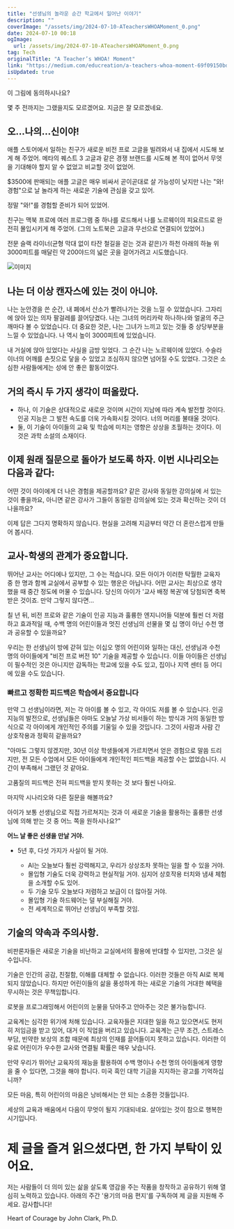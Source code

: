 ```yaml
---
title: "선생님의 놀라운 순간 학교에서 일어난 이야기"
description: ""
coverImage: "/assets/img/2024-07-10-ATeachersWHOAMoment_0.png"
date: 2024-07-10 00:18
ogImage:
  url: /assets/img/2024-07-10-ATeachersWHOAMoment_0.png
tag: Tech
originalTitle: "A Teacher’s WHOA! Moment"
link: "https://medium.com/educreation/a-teachers-whoa-moment-69f09150bdec"
isUpdated: true
---
```


이 그림에 동의하시나요?

몇 주 전까지는 그랬을지도 모르겠어요. 지금은 잘 모르겠네요.

## 오...나의...신이야!

<!-- cozy-coder - 수평 -->

<ins class="adsbygoogle"
     style="display:block"
     data-ad-client="ca-pub-4877378276818686"
     data-ad-slot="1107185301"
     data-ad-format="auto"
     data-full-width-responsive="true"></ins>

<script>
     (adsbygoogle = window.adsbygoogle || []).push({});
</script>

애플 스토어에서 일하는 친구가 새로운 비전 프로 고글을 빌려와서 내 집에서 시도해 보게 해 주었어. 메타의 퀘스트 3 고글과 같은 경쟁 브랜드를 시도해 본 적이 없어서 무엇을 기대해야 할지 알 수 없었고 비교할 것이 없었어.

$3500에 판매되는 애플 고글은 매우 비싸서 곧이곧대로 살 가능성이 낮지만 나는 "와! 경험"으로 날 놀라게 하는 새로운 기술에 관심을 갖고 있어.

정말 "와!"를 경험할 준비가 되어 있었어.

친구는 맥북 프로에 여러 프로그램 중 하나를 로드해서 나를 노르웨이의 피요르드로 완전히 몰입시키게 해 주었어. (그의 노트북은 고글과 무선으로 연결되어 있었어.)

<!-- cozy-coder - 수평 -->

<ins class="adsbygoogle"
     style="display:block"
     data-ad-client="ca-pub-4877378276818686"
     data-ad-slot="1107185301"
     data-ad-format="auto"
     data-full-width-responsive="true"></ins>

<script>
     (adsbygoogle = window.adsbygoogle || []).push({});
</script>

전문 슬랙 라이너(균형 막대 없이 타잔 철길을 걷는 것과 같은)가 하천 아래의 하늘 위 3000피트를 매달린 약 200야드의 넓은 곳을 걸어가려고 시도했습니다.

![이미지](/assets/img/2024-07-10-ATeachersWHOAMoment_1.png)

## 나는 더 이상 캔자스에 있는 것이 아니야.

나는 눈안경을 쓴 순간, 내 폐에서 산소가 빨려나가는 것을 느낄 수 있었습니다. 그자리에 앉아 있는 의자 팔걸레를 끌어당겼다. 나는 그녀의 머리카락 하나하나와 얼굴의 주근깨마다 볼 수 있었습니다. 더 중요한 것은, 나는 그녀가 느끼고 있는 것들 중 상당부분을 느낄 수 있었습니다. 나 역시 높이 3000피트에 있었습니다.

<!-- cozy-coder - 수평 -->

<ins class="adsbygoogle"
     style="display:block"
     data-ad-client="ca-pub-4877378276818686"
     data-ad-slot="1107185301"
     data-ad-format="auto"
     data-full-width-responsive="true"></ins>

<script>
     (adsbygoogle = window.adsbygoogle || []).push({});
</script>

내 거실에 앉아 있었다는 사실을 금방 잊었다. 그 순간 나는 노르웨이에 있었다. 수슬라이너의 어깨를 손짓으로 닿을 수 있었고 조심하지 않으면 넘어질 수도 있었다. 그것은 소심한 사람들에게는 성에 안 좋은 활동이었다.

## 거의 즉시 두 가지 생각이 떠올랐다.

- 하나, 이 기술은 상대적으로 새로운 것이며 시간이 지남에 따라 계속 발전할 것이다. 인공 지능은 그 발전 속도를 더욱 가속화시킬 것이다. 너의 머리를 불태울 것이다.
- 둘, 이 기술이 아이들의 교육 및 학습에 미치는 영향은 상상을 초월하는 것이다. 이것은 과학 소설의 소재이다.

## 이제 원래 질문으로 돌아가 보도록 하자. 이번 시나리오는 다음과 같다:

<!-- cozy-coder - 수평 -->

<ins class="adsbygoogle"
     style="display:block"
     data-ad-client="ca-pub-4877378276818686"
     data-ad-slot="1107185301"
     data-ad-format="auto"
     data-full-width-responsive="true"></ins>

<script>
     (adsbygoogle = window.adsbygoogle || []).push({});
</script>

어떤 것이 아이에게 더 나은 경험을 제공할까요? 같은 강사와 동일한 강의실에 서 있는 것이 좋을까요, 아니면 같은 강사가 그들이 동일한 강의실에 있는 것과 확신하는 것이 더 나을까요?

이제 답은 그다지 명확하지 않습니다. 현실을 고려해 지금부터 약간 더 혼란스럽게 만들어 봅시다.

## 교사-학생의 관계가 중요합니다.

뛰어난 교사는 어디에나 있지만, 그 수는 적습니다. 모든 아이가 이러한 탁월한 교육자 중 한 명과 함께 교실에서 공부할 수 있는 행운은 아닙니다. 어떤 교사는 최상으로 생각했을 때 중간 정도에 머물 수 있습니다. 당신의 아이가 '교사 배정 복권'에 당첨되면 축복받은 것이죠. 만약 그렇지 않다면...

<!-- cozy-coder - 수평 -->

<ins class="adsbygoogle"
     style="display:block"
     data-ad-client="ca-pub-4877378276818686"
     data-ad-slot="1107185301"
     data-ad-format="auto"
     data-full-width-responsive="true"></ins>

<script>
     (adsbygoogle = window.adsbygoogle || []).push({});
</script>

칠 년 뒤, 비전 프로와 같은 기술이 인공 지능과 훌륭한 엔지니어들 덕분에 훨씬 더 저렴하고 효과적일 때, 수백 명의 어린이들과 멋진 선생님의 선물을 몇 십 명이 아닌 수천 명과 공유할 수 있을까요?

우리는 한 선생님이 방에 갇혀 있는 이십오 명의 어린이와 일하는 대신, 선생님과 수천 명의 아이들에게 "비전 프로 버전 10" 기술을 제공할 수 있습니다. 이들 아이들은 선생님이 필수적인 것은 아니지만 감독하는 학교에 있을 수도 있고, 집이나 지역 센터 등 어디에 있을 수도 있습니다.

### 빠르고 정확한 피드백은 학습에서 중요합니다

만약 그 선생님이라면, 저는 각 아이를 볼 수 있고, 각 아이도 저를 볼 수 있습니다. 인공 지능의 발전으로, 선생님들은 아마도 오늘날 가상 비서들이 하는 방식과 거의 동일한 방식으로 각 아이에게 개인적인 주의를 기울일 수 있을 것입니다. 그것이 사람과 사람 간 상호작용과 정확히 같을까요?

<!-- cozy-coder - 수평 -->

<ins class="adsbygoogle"
     style="display:block"
     data-ad-client="ca-pub-4877378276818686"
     data-ad-slot="1107185301"
     data-ad-format="auto"
     data-full-width-responsive="true"></ins>

<script>
     (adsbygoogle = window.adsbygoogle || []).push({});
</script>

"아마도 그렇지 않겠지만, 30년 이상 학생들에게 가르치면서 얻은 경험으로 말씀 드리지만, 전 모든 수업에서 모든 아이들에게 개인적인 피드백을 제공할 수는 없었습니다. 시간이 부족해서 그랬던 것 같아요.

고품질의 피드백은 전혀 피드백을 받지 못하는 것 보다 훨씬 나아요.

마지막 시나리오와 다른 질문을 해볼까요?

아이가 보통 선생님으로 직접 가르쳐지는 것과 이 새로운 기술을 활용하는 훌륭한 선생님에 의해 받는 것 중 어느 쪽을 원하시나요?"

<!-- cozy-coder - 수평 -->

<ins class="adsbygoogle"
     style="display:block"
     data-ad-client="ca-pub-4877378276818686"
     data-ad-slot="1107185301"
     data-ad-format="auto"
     data-full-width-responsive="true"></ins>

<script>
     (adsbygoogle = window.adsbygoogle || []).push({});
</script>

**어느 날 좋은 선생을 만날 거야.**

- 5년 후, 다섯 가지가 사실이 될 거야.

  - AI는 오늘보다 훨씬 강력해지고, 우리가 상상조차 못하는 일을 할 수 있을 거야.
  - 몰입형 기술도 더욱 강력하고 현실적일 거야. 심지어 상호작용 터치와 냄새 체험을 소개할 수도 있어.
  - 두 기술 모두 오늘보다 저렴하고 보급이 더 많아질 거야.
  - 몰입형 기술 하드웨어는 덜 부실해질 거야.
  - 전 세계적으로 뛰어난 선생님이 부족할 것임.

## 기술의 약속과 주의사항.

<!-- cozy-coder - 수평 -->

<ins class="adsbygoogle"
     style="display:block"
     data-ad-client="ca-pub-4877378276818686"
     data-ad-slot="1107185301"
     data-ad-format="auto"
     data-full-width-responsive="true"></ins>

<script>
     (adsbygoogle = window.adsbygoogle || []).push({});
</script>

비판론자들은 새로운 기술을 비난하고 교실에서의 활용에 반대할 수 있지만, 그것은 실수입니다.

기술은 인간의 공감, 친절함, 이해를 대체할 수 없습니다. 이러한 것들은 아직 AI로 복제되지 않았습니다. 하지만 어린이들의 삶을 풍성하게 하는 새로운 기술의 거대한 혜택을 무시하는 것은 무책임합니다.

로봇을 프로그래밍해서 어린이의 눈물을 닦아주고 안아주는 것은 불가능합니다.

교육계는 심각한 위기에 처해 있습니다. 교육자들은 지대한 일을 하고 있으면서도 현저히 저임금을 받고 있어, 대거 이 직업을 버리고 있습니다. 교육계는 근무 조건, 스트레스 부담, 빈약한 보상의 조합 때문에 최상의 인재를 끌어들이지 못하고 있습니다. 이러한 이유로 어린이가 우수한 교사와 연결될 확률은 매우 낮습니다.

<!-- cozy-coder - 수평 -->

<ins class="adsbygoogle"
     style="display:block"
     data-ad-client="ca-pub-4877378276818686"
     data-ad-slot="1107185301"
     data-ad-format="auto"
     data-full-width-responsive="true"></ins>

<script>
     (adsbygoogle = window.adsbygoogle || []).push({});
</script>

만약 우리가 뛰어난 교육자의 재능을 활용하여 수백 명이나 수천 명의 아이들에게 영향을 줄 수 있다면, 그것을 해야 합니다. 미국 흑인 대학 기금을 지지하는 광고를 기억하십니까?

모든 마음, 특히 어린이의 마음은 낭비해서는 안 되는 소중한 것들입니다.

세상의 교육과 배움에서 다음이 무엇이 될지 기대되네요. 살아있는 것이 참으로 행복한 시기입니다.

# 제 글을 즐겨 읽으셨다면, 한 가지 부탁이 있어요.

<!-- cozy-coder - 수평 -->

<ins class="adsbygoogle"
     style="display:block"
     data-ad-client="ca-pub-4877378276818686"
     data-ad-slot="1107185301"
     data-ad-format="auto"
     data-full-width-responsive="true"></ins>

<script>
     (adsbygoogle = window.adsbygoogle || []).push({});
</script>

저는 사람들이 더 의미 있는 삶을 살도록 영감을 주는 작품을 창작하고 공유하기 위해 열심히 노력하고 있습니다. 아래의 주간 '용기의 마음 편지'를 구독하여 제 글을 지원해 주세요. 감사합니다!

Heart of Courage by John Clark, Ph.D.

